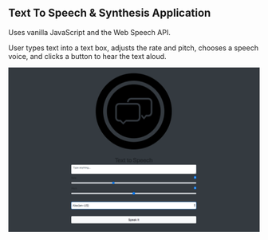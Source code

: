 ## Text To Speech & Synthesis Application

Uses vanilla JavaScript and the Web Speech API.  

User types text into
a text box, adjusts the rate and pitch, chooses a speech voice, and clicks
a button to hear the text aloud.

![Text To Speech & Synthesis Application](images/text-synthesis-app-view.png)
